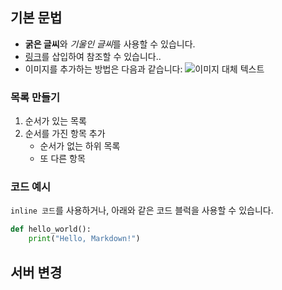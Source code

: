 ## 기본 문법

- **굵은 글씨**와 *기울인 글씨*를 사용할 수 있습니다.
- [링크](https://www.github.com)를 삽입하여 참조할 수 있습니다..
- 이미지를 추가하는 방법은 다음과 같습니다:
  ![이미지 대체 텍스트](https://github.githubassets.com/assets/GitHub-Mark-ea2971cee799.png)


### 목록 만들기


1. 순서가 있는 목록
2. 순서를 가진 항목 추가
	- 순서가 없는 하위 목록
	- 또 다른 항목

### 코드 예시

`inline 코드`를 사용하거나, 아래와 같은 코드 블럭을 사용할 수 있습니다.

```python
def hello_world():
	print("Hello, Markdown!")
```

## 서버 변경
